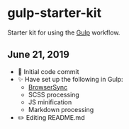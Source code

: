 # gulp-starter-kit
Starter kit for using the  [Gulp](https://gulpjs.com/) workflow.

## June 21, 2019
* 🚀 Initial code commit
* ✨ Have set up the following in Gulp:
    * [BrowserSync](https://www.browsersync.io/docs/gulp)
    * SCSS processing
    * JS minification
    * Markdown processing
* ✏️ Editing README.md